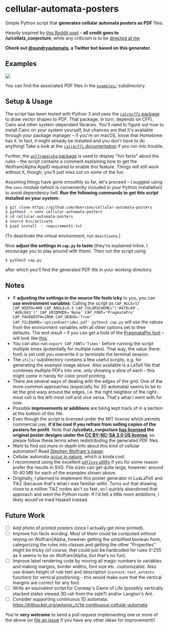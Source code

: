 # cellular-automata-posters

Simple Python script that **generates cellular automata posters as PDF** files.

Heavily inspired by [this Reddit post](https://www.reddit.com/r/cellular_automata/comments/6bg60e/2d_cellular_automata_posters/) – **all credit goes to /u/collatz_conjecture**, while any criticism is to be [directed at me](https://github.com/doersino).

**Check out [@sundryautomata](https://twitter.com/sundryautomata), a Twitter bot based on this generator.**


## Examples

![](examples/examples.jpg)

You can find the associated PDF files in the [`examples/`](examples/) subdirectory.


## Setup & Usage

The script has been tested with Python 3 and uses the [`cairocffi` package](https://pypi.python.org/pypi/cairocffi) to draw vector shapes to PDF. That package, in turn, depends on CFFI, Cairo and other system-dependent libraries. You'll need to figure out how to install Cairo on your system yourself, but chances are that it's available through your package manager – if you're on macOS, know that Homebrew has it. In fact, it might already be installed and you don't have to do anything! Take a look at the [`cairocffi` documentation](http://cairocffi.readthedocs.io/en/latest/overview.html#installing-cffi) if you run into trouble.

Further, the [`wolframalpha` package](https://pypi.python.org/pypi/wolframalpha) is used to display "fun facts" about the rules – the script contains a comment explaining how to get the Wolfram|Alpha AppID required to enable this feature. Things will still work without it, though, you'll just miss out on *some* of the fun.

Assuming things have gone smoothly so far, let's proceed – I suggest using the `venv` module (which is conveniently included in your Python installation) to avoid dependency hell. **Run the following commands to get this script installed on your system:**

```bash
$ git clone https://github.com/doersino/cellular-automata-posters
$ python3 -m venv cellular-automata-posters
$ cd cellular-automata-posters
$ source bin/activate
$ pip3 install -r requirements.txt
```

(To deactivate the virtual environment, run `deactivate`.)

Now **adjust the settings in `cap.py` to taste** (they're explained inline, I encourage you to play around with them). Then run the script using

```
$ python3 cap.py
```

after which you'll find the generated PDF file in your working directory.


## Notes

* If **adjusting the settings in the source file feels icky** to you, you can **use environment variables**: Calling the script as `CAP_RULE=57 CAP_WIDTH=400 CAP_ANGLE=5.5 CAP_COLORSCHEME="('#478c49', '#d0c043')" CAP_GRIDMODE='None' CAP_FONT='PragmataPro' CAP_PAGEWIDTH=2000 CAP_DEBUG='True' CAP_FILENAME='optionOverrides.pdf' python3 cap.py` will use the values from the environment variables with all other options set to their defaults. The end result – if you can get a hold of the [PragmataPro font](https://www.fsd.it/shop/fonts/pragmatapro/) – will look like [this](examples/optionOverrides.pdf).
* You can also run `export CAP_FONT='Times'` before running the script multiple times (potentially for multiple rules). That way, the value (here: font) is set until you overwrite it or terminate the terminal session.
* The `utils/` subdirectory contains a few useful scripts, e.g. for generating the example image above. Also available is a LaTeX file that combines multiple PDFs into one, only showing a slice of each – this might come in handy for color proof printing.
* There are several ways of dealing with the edges of the grid. One of the more common approaches (especially for 2D automata) seems to be to let the grid warp around the edges, i.e. the right neighbor of the right-most cell is the left-most cell and vice versa. That's what I went with for now.
* Possible **improvements or additions** are being kept track of in a section at the bottom of this file.
* Even though the script is licensed under the MIT license which permits commercial use, **it'd be cool if you refrain from selling copies of the posters for profit**. Note that **/u/collatz_conjecture [has licensed](https://www.reddit.com/r/cellular_automata/comments/6qchx5/python_script_generating_1d_cellular_automata/dkxg3n1/) the original poster designs under the [CC BY-NC-SA 3.0 US license](https://creativecommons.org/licenses/by-nc-sa/3.0/us/)**, so please follow these terms when redistributing the generated PDF files.
* Want to find out more in-depth info about this kind of cellular automaton? Read [Stephen Wolfram's paper](https://lainchan.jp/tech/src/1497017334945.pdf).
* Cellular automata [occur in nature](https://www.reddit.com/r/cellular_automata/comments/2ivi13/cellular_automata_shells/), which is kinda cool.
* I recommend using the excellent [`pdf2svg` utility](http://www.cityinthesky.co.uk/opensource/pdf2svg/) if you for some reason prefer the results in SVG. File sizes can get quite large, however: around 10-40 MB for each of the examples shown above.
* Originally, I planned to implement this poster generator in LuaLaTeX and Ti*k*Z (because that's what I was familiar with). Turns out that drawing close to a million Ti*k*Z nodes ain't so fast, so I quickly abandoned that approach and went the Python route. If I'd felt a little more ambitions, I likely would've tried Haskell instead.


## Future Work

* [ ] Add photo of printed posters (once I actually get mine printed).
* [ ] Improve fun facts wording. Most of them could be computed without relying on Wolfram|Alpha, however getting the simplified boolean form, categorizing the rules into classes and getting the other "Properties" might be tricky (of course, that could just be hardcoded for rules 0-255 as it seems to be on Wolfram|Alpha, but that's no fun).
* [ ] Improve label rendering code by moving all magic numbers to variables and making margins, border widths, font size etc. customizable. Also use drawn height of rule text and description (`context.text_extents` function) for vertical positioning – this would make sure that the vertical margins are correct for any font.
* [ ] Write an equivalent script for Conway's Game of Life (possibly vertically stacked states viewed 3D-ish from the side?) and/or Langton's Ant.
* [ ] Consider supporting continuous 1D automata: https://bitbucket.org/antonio_rt/1d-continuous-cellular-automata

You're **very welcome** to send a pull request implementing one or more of the above (or [file an issue](https://github.com/doersino/cellular-automata-posters/issues) if you have any other ideas for improvement)!
